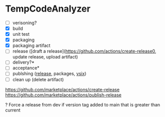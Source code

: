 # TempCodeAnalyzer

- [ ] verisoning?
- [x] build
- [x] unit test
- [x] packaging
- [x] packaging artifact
- [ ] release ([draft a release](https://github.com/actions/create-release0, update release, upload artifact)
- [ ] delivery?*
- [ ] acceptance*
- [ ] publshing ([release](https://github.com/marketplace/actions/publish-a-release), packages, [vsix](https://github.com/cezarypiatek/VsixPublisherAction/blob/main/src/main.ts))
- [ ] clean up (delete artifact)

https://github.com/marketplace/actions/create-release
https://github.com/marketplace/actions/publish-release

? Force a release from dev if version tag added to main that is greater than current
